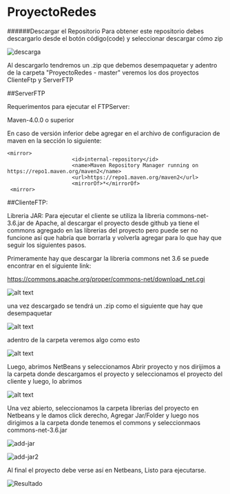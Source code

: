 # ProyectoRedes
######Descargar el Repositorio
Para obtener este repositorio debes descargarlo desde el botón código(code) y seleccionar descargar cómo zip

![descarga](https://i.ibb.co/p2bqDvq/descargar-repositorio.png")

Al descargarlo tendremos un .zip que debemos desempaquetar y adentro de la carpeta "ProyectoRedes - master" veremos los dos proyectos ClienteFtp y ServerFTP 

##ServerFTP

Requerimentos para ejecutar el FTPServer:

Maven-4.0.0 o superior

En caso de versión inferior debe agregar en el archivo de configuracion de maven  en la sección  <mirrors> lo siguiente:
```
<mirror>
                     <id>internal-repository</id>
                     <name>Maven Repository Manager running on https://repo1.maven.org/maven2</name>
                     <url>https://repo1.maven.org/maven2</url>
                     <mirrorOf>*</mirrorOf>
 <mirror>
```

##ClienteFTP:

Libreria JAR: 
  Para ejecutar el cliente se utiliza la libreria commons-net-3.6.jar de Apache, al descargar el proyecto desde github ya tiene el commons agregado en las librerias del proyecto pero puede ser no funcione así que habría que borrarla y volverla agregar para lo que hay que seguir los siguientes pasos.
  
  Primeramente hay que descargar la libreria commons net 3.6 se puede encontrar en el siguiente link:

  https://commons.apache.org/proper/commons-net/download_net.cgi
  
  ![alt text](https://i.ibb.co/5MSxHFN/Doc1.png)
  
  una vez descargado se tendrá un .zip como el siguiente que hay que desempaquetar
  
  ![alt text](https://i.ibb.co/qmRHY5G/Doc2.png)

  adentro de la carpeta veremos algo como esto
  
  ![alt text](https://i.ibb.co/26sBxsx/image.png)
  
  Luego, abrimos NetBeans y seleccionamos Abrir proyecto y nos dirijimos a la carpeta donde descargamos el proyecto y seleccionamos el proyecto del cliente y luego, lo abrimos
  
  ![alt text](https://i.ibb.co/L8pBqM0/cliente1.png)
  
  Una vez abierto, seleccionamos la carpeta librerias del proyecto en Netbeans y le damos click derecho, Agregar Jar/Folder y luego nos dirigimos a la carpeta donde tenemos el commons y seleccionmaos commons-net-3.6.jar
  
  ![add-jar](https://i.ibb.co/m9HPzmm/add-jar.png)
  
  ![add-jar2](https://i.ibb.co/2twsjs9/add-jar-2.png)
  
  Al final el proyecto debe verse así en Netbeans, Listo para ejecutarse.
  
  ![Resultado](https://i.ibb.co/k0PhyHQ/image.png)
  
  
  
  
